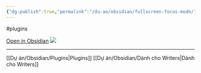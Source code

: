```yaml
---
{"dg-publish":true,"permalink":"/du-an/obsidian/fullscreen-focus-mode/","dgPassFrontmatter":true}
---
```


#plugins 

[Open in Obsidian](obsidian://show-plugin?id=obsidian-fullscreen-plugin)
![](https://i.imgur.com/ABMQQ6D.png)

---
[[Dự án/Obsidian/Plugins\|Plugins]]
[[Dự án/Obsidian/Dành cho Writers\|Dành cho Writers]]